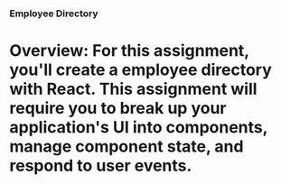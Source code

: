 ### Employee Directory

# Overview: For this assignment, you'll create a employee directory with React. This assignment will require you to break up your application's UI into components, manage component state, and respond to user events.
